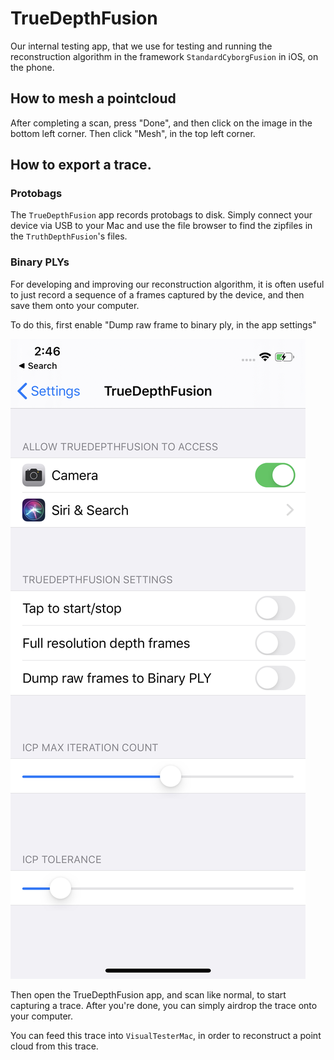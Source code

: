 # TrueDepthFusion

Our internal testing app, that we use for testing and running the reconstruction algorithm in the framework `StandardCyborgFusion` in iOS, on the phone. 

## How to mesh a pointcloud

After completing a scan, press "Done", and then click on the image in the bottom left corner. Then click "Mesh", in the top left corner. 

## How to export a trace. 

### Protobags

The `TrueDepthFusion` app records protobags to disk.  Simply connect your device via USB to your Mac and use the file
browser to find the zipfiles in the `TruthDepthFusion`'s files.  

### Binary PLYs

For developing and improving our reconstruction algorithm, it is often useful to just record a sequence of a frames 
captured by the device, and then save them onto your computer. 

To do this, first enable "Dump raw frame to binary ply, in the app settings"

![](./true-depth-fusion-settings.jpeg)

Then open the TrueDepthFusion app, and scan like normal, to start capturing a trace. After you're done,
you can simply airdrop the trace onto your computer. 

You can feed this trace into `VisualTesterMac`, in order to reconstruct a point cloud from this trace. 



